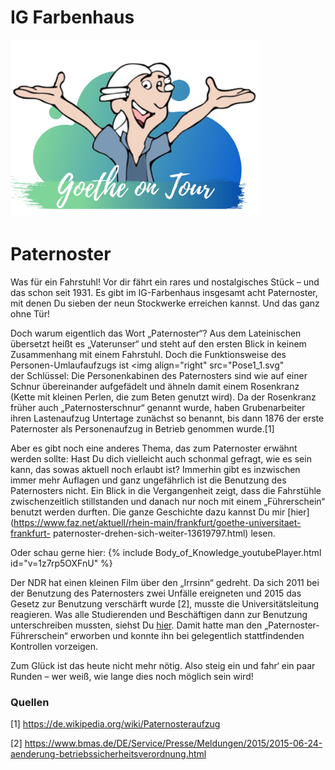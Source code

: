 # IG Farbenhaus

<p class="aligncenter">
    <img src="Logo.png" alt="centered image" width="400" />
</p>

# Paternoster

Was für ein Fahrstuhl! Vor dir fährt ein rares und nostalgisches Stück – und das 
schon seit 1931. Es gibt im IG-Farbenhaus insgesamt acht Paternoster, mit 
denen Du sieben der neun Stockwerke erreichen kannst. Und das ganz ohne Tür!


Doch warum eigentlich das Wort „Paternoster“? Aus dem Lateinischen übersetzt 
heißt es „Vaterunser“ und steht auf den ersten Blick in keinem Zusammenhang 
mit einem Fahrstuhl. Doch die Funktionsweise des Personen-Umlaufaufzugs ist <img align="right" src="Pose1_1.svg"  
der Schlüssel: Die Personenkabinen des Paternosters sind wie auf einer Schnur 
übereinander aufgefädelt und ähneln damit einem Rosenkranz (Kette mit kleinen
Perlen, die zum Beten genutzt wird). Da der Rosenkranz früher auch 
„Paternosterschnur“ genannt wurde, haben Grubenarbeiter ihren Lastenaufzug 
Untertage zunächst so benannt, bis dann 1876 der erste Paternoster als 
Personenaufzug in Betrieb genommen wurde.[1]


Aber es gibt noch eine anderes Thema, das zum Paternoster erwähnt werden 
sollte: Hast Du dich vielleicht auch schonmal gefragt, wie es sein kann, das 
sowas aktuell noch erlaubt ist? Immerhin gibt es inzwischen immer mehr 
Auflagen und ganz ungefährlich ist die Benutzung des Paternosters nicht. 
Ein Blick in die Vergangenheit zeigt, dass die Fahrstühle zwischenzeitlich 
stillstanden und danach nur noch mit einem „Führerschein“ benutzt werden 
durften. Die ganze Geschichte dazu kannst Du mir [hier](https://www.faz.net/aktuell/rhein-main/frankfurt/goethe-universitaet-frankfurt-
paternoster-drehen-sich-weiter-13619797.html) lesen. 


Oder schau gerne hier: 
{% include Body_of_Knowledge_youtubePlayer.html id="v=1z7rp5OXFnU" %}

Der NDR hat einen kleinen Film über den „Irrsinn“ gedreht. Da sich 2011 bei der 
Benutzung des Paternosters zwei Unfälle ereigneten und 2015 das Gesetz zur 
Benutzung verschärft wurde [2], musste die Universitätsleitung 
reagieren. Was alle Studierenden und Beschäftigen dann zur Benutzung 
unterschreiben mussten, siehst Du [hier](https://www.uni-frankfurt.de/73153466/Unterweisung_Paternoster.pdf). Damit 
hatte man den „Paternoster-Führerschein“ erworben und konnte ihn bei 
gelegentlich stattfindenden Kontrollen vorzeigen.


Zum Glück ist das heute nicht mehr nötig. 
Also steig ein und fahr‘ ein paar Runden – wer weiß, wie lange dies noch möglich 
sein wird!

### Quellen

[1] https://de.wikipedia.org/wiki/Paternosteraufzug

[2] https://www.bmas.de/DE/Service/Presse/Meldungen/2015/2015-06-24-aenderung-betriebssicherheitsverordnung.html
